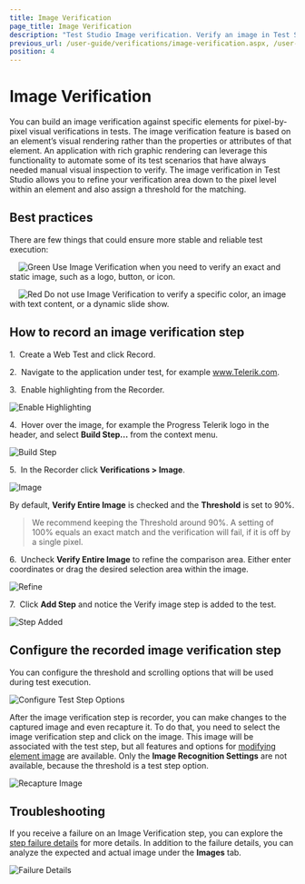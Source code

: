 ```yaml
---
title: Image Verification
page_title: Image Verification
description: "Test Studio Image verification. Verify an image in Test Studio test run. Verify image across browsers and machines."
previous_url: /user-guide/verifications/image-verification.aspx, /user-guide/verifications/image-verification, /features/verifications/image-verification
position: 4
---
```

# Image Verification

You can build an image verification against specific elements for pixel-by-pixel visual verifications in tests. The image verification feature is based on an element’s visual rendering rather than the properties or attributes of that element. An application with rich graphic rendering can leverage this functionality to automate some of its test scenarios that have always needed manual visual inspection to verify. The image verification in Test Studio allows you to refine your verification area down to the pixel level within an element and also assign a threshold for the matching.

## Best practices

There are few things that could ensure more stable and reliable test execution:

&nbsp; &nbsp; ![Green][1] Use Image Verification when you need to verify an exact and static image, such as a logo, button, or icon. 

&nbsp; &nbsp; ![Red][2] Do not use Image Verification to verify a specific color, an image with text content, or a dynamic slide show.

## How to record an image verification step

1.&nbsp; Create a Web Test and click Record.

2.&nbsp; Navigate to the application under test, for example www.Telerik.com.

3.&nbsp; Enable highlighting from the Recorder.

![Enable Highlighting][3]

4.&nbsp; Hover over the image, for example the Progress Telerik logo in the header, and select **Build Step...** from the context menu.

![Build Step][4]

5.&nbsp; In the Recorder click **Verifications > Image**.

![Image][5]

By default, **Verify Entire Image** is checked and the **Threshold** is set to 90%.

> We recommend keeping the Threshold around 90%. A setting of 100% equals an exact match and the verification will fail, if it is off by a single pixel.

6.&nbsp; Uncheck **Verify Entire Image** to refine the comparison area. Either enter coordinates or drag the desired selection area within the image.

![Refine][6]

7.&nbsp; Click **Add Step** and notice the Verify image step is added to the test.

![Step Added][7]

## Configure the recorded image verification step

You can configure the threshold and scrolling options that will be used during test execution.

![Configure Test Step Options][8]

After the image verification step is recorder, you can make changes to the captured image and even recapture it. To do that, you need to select the image verification step and click on the image. This image will be associated with the test step, but all features and options for <a href="/features/elements-explorer/find-element-by-image#image-usage-details" target="_blank">modifying element image</a> are available. Only the **Image Recognition Settings** are not available, because the threshold is a test step option.

![Recapture Image][9]

## Troubleshooting

If you receive a failure on an Image Verification step, you can explore the <a href="/general-information/test-results/step-failure-details" target="_blank">step failure details</a> for more details. In addition to the failure details, you can analyze the expected and actual image under the **Images** tab.

![Failure Details][10]

[1]: /img/features/recorder/verifications/image-verification/fig1.png
[2]: /img/features/recorder/verifications/image-verification/fig2.png
[3]: /img/features/recorder/verifications/image-verification/fig3.png
[4]: /img/features/recorder/verifications/image-verification/fig4.png
[5]: /img/features/recorder/verifications/image-verification/fig5.png
[6]: /img/features/recorder/verifications/image-verification/fig6.png
[7]: /img/features/recorder/verifications/image-verification/fig7.png
[8]: /img/features/recorder/verifications/image-verification/fig8.png
[9]: /img/features/recorder/verifications/image-verification/gif9.gif
[10]: /img/features/recorder/verifications/image-verification/fig10.png
